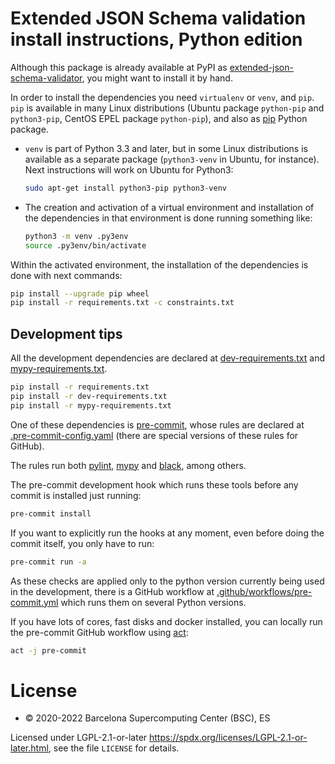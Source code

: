 # Extended JSON Schema validation install instructions, Python edition

Although this package is already available at PyPI as [extended-json-schema-validator](https://pypi.org/project/extended-json-schema-validator/), you might want to install it by hand.

In order to install the dependencies you need `virtualenv` or `venv`, and `pip`. `pip` is available in many Linux distributions (Ubuntu package `python-pip` and `python3-pip`, CentOS EPEL package `python-pip`), and also as [pip](https://pip.pypa.io/en/stable/) Python package.

- `venv` is part of Python 3.3 and later, but in some Linux distributions is available as a separate package (`python3-venv` in Ubuntu, for instance). Next instructions will work on Ubuntu for Python3:
  ```bash
  sudo apt-get install python3-pip python3-venv
  ```

- The creation and activation of a virtual environment and installation of the dependencies in that environment is done running something like:
  ```bash
  python3 -m venv .py3env
  source .py3env/bin/activate
  ```
  
Within the activated environment, the installation of the dependencies is done with next commands:
  ```bash
  pip install --upgrade pip wheel
  pip install -r requirements.txt -c constraints.txt
  ```

## Development tips

All the development dependencies are declared at [dev-requirements.txt](dev-requirements.txt) and [mypy-requirements.txt](mypy-requirements.txt).

```bash
pip install -r requirements.txt
pip install -r dev-requirements.txt
pip install -r mypy-requirements.txt
```

One of these dependencies is [pre-commit](https://pre-commit.com/), whose rules are declared at [.pre-commit-config.yaml](.pre-commit-config.yaml) (there are special versions of these rules for GitHub).

The rules run both [pylint](https://pypi.org/project/pylint/),
[mypy](http://mypy-lang.org/) and [black](https://black.readthedocs.io/en/stable/), among others.

The pre-commit development hook which runs these tools before any commit is installed just running:

```bash
pre-commit install
```

If you want to explicitly run the hooks at any moment, even before doing the commit itself, you only have to run:

```bash
pre-commit run -a
```

As these checks are applied only to the python version currently being used in the development,
there is a GitHub workflow at [.github/workflows/pre-commit.yml](.github/workflows/pre-commit.yml)
which runs them on several Python versions.

If you have lots of cores, fast disks and docker installed, you can locally run the pre-commit GitHub workflow using [act](https://github.com/nektos/act):

```bash
act -j pre-commit
```

# License
* © 2020-2022 Barcelona Supercomputing Center (BSC), ES

Licensed under LGPL-2.1-or-later <https://spdx.org/licenses/LGPL-2.1-or-later.html>, see the file `LICENSE` for details.
